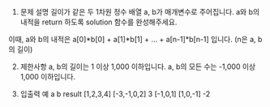 1. 문제 설명
   길이가 같은 두 1차원 정수 배열 a, b가 매개변수로 주어집니다. a와 b의 내적을 return 하도록 solution 함수를 완성해주세요.

이때, a와 b의 내적은 a[0]*b[0] + a[1]*b[1] + ... + a[n-1]\*b[n-1] 입니다. (n은 a, b의 길이)

2. 제한사항
   a, b의 길이는 1 이상 1,000 이하입니다.
   a, b의 모든 수는 -1,000 이상 1,000 이하입니다.

3. 입출력 예
   a b result
   [1,2,3,4] [-3,-1,0,2] 3
   [-1,0,1] [1,0,-1] -2
